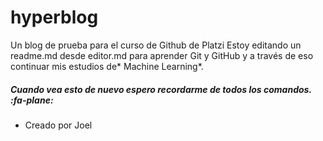 # hyperblog
Un blog de prueba para el curso de Github de Platzi
Estoy editando un readme.md desde editor.md para aprender Git y GitHub y a través de eso continuar mis estudios de* Machine Learning*.
##### Cuando vea esto de nuevo espero recordarme de todos los comandos. :fa-plane:
* Creado por Joel